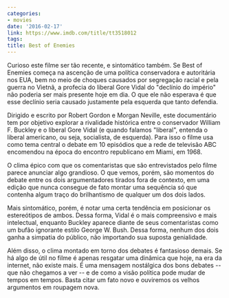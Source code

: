 ```yaml
---
categories:
- movies
date: '2016-02-17'
link: https://www.imdb.com/title/tt3518012
tags:
title: Best of Enemies
---
```


Curioso este filme ser tão recente, e sintomático também. Se Best of Enemies começa na ascenção de uma política conservadora e autoritária nos EUA, bem no meio de choques causados por segregação racial e pela guerra no Vietnã, a profecia do liberal Gore Vidal do "declínio do império" não poderia ser mais presente hoje em dia. O que ele não esperava é que esse declínio seria causado justamente pela esquerda que tanto defendia.

Dirigido e escrito por Robert Gordon e Morgan Neville, este documentário tem por objetivo explorar a rivalidade histórica entre o conservador William F. Buckley e o liberal Gore Vidal (e quando falamos "liberal", entenda o liberal americano, ou seja, socialista, de esquerda). Para isso o filme usa como tema central o debate em 10 episódios que a rede de televisão ABC encomendou na época do encontro republicano em Miami, em 1968.

O clima épico com que os comentaristas que são entrevistados pelo filme parece anunciar algo grandioso. O que vemos, porém, são momentos do debate entre os dois argumentadores tirados fora de contexto, em uma edição que nunca consegue de fato montar uma sequência só que contenha algum traço do brilhantismo de qualquer um dos dois lados.

Mais sintomático, porém, é notar uma certa tendência em posicionar os estereótipos de ambos. Dessa forma, Vidal é o mais compreensivo e mais intelectual, enquanto Buckley aparece diante de seus comentaristas como um bufão ignorante estilo George W. Bush. Dessa forma, nenhum dos dois ganha a simpatia do público, não importando sua suposta genialidade.

Além disso, o clima montado em torno dos debates é fantasioso demais. Se há algo de útil no filme é apenas resgatar uma dinâmica que hoje, na era da internet, não existe mais. É uma mensagem nostálgica dos bons debates -- que não chegamos a ver -- e de como a visão política pode mudar de tempos em tempos. Basta citar um fato novo e ouviremos os velhos argumentos em roupagem nova.
